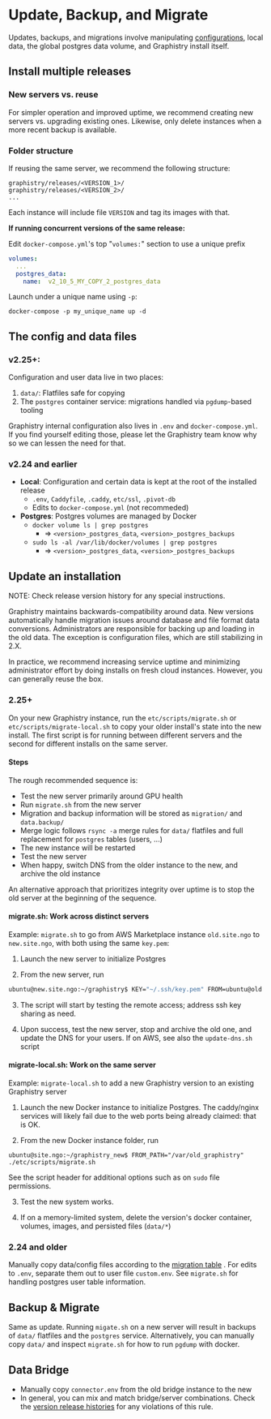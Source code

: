 # Update, Backup, and Migrate

Updates, backups, and migrations involve manipulating [configurations](../app-config/configure.md), local data, the global postgres data volume, and Graphistry install itself.

## Install multiple releases

### New servers vs. reuse

For simpler operation and improved uptime, we recommend creating new servers vs. upgrading existing ones. Likewise, only delete instances when a more recent backup is available.


### Folder structure

If reusing the same server, we recommend the following structure:

```
graphistry/releases/<VERSION_1>/
graphistry/releases/<VERSION_2>/
...
```

Each instance will include file `VERSION` and tag its images with that.


**If running concurrent versions of the same release:**

Edit `docker-compose.yml`'s top "`volumes:`" section to use a unique prefix

```yaml
volumes:
  ...
  postgres_data:
    name:  v2_10_5_MY_COPY_2_postgres_data
```

Launch under a unique name using `-p`:  

```
docker-compose -p my_unique_name up -d
```

## The config and data files

### v2.25+:

Configuration and user data live in two places:

1. `data/`: Flatfiles safe for copying
2. The `postgres` container service: migrations handled via `pgdump`-based tooling

Graphistry internal configuration also lives in `.env` and `docker-compose.yml`. If you find yourself editing those, please let the Graphistry team know why so we can lessen the need for that.

### v2.24 and earlier

* **Local**:  Configuration and certain data is kept at the root of the installed release 
  * `.env`, `Caddyfile`, `.caddy`, `etc/ssl`, `.pivot-db`
  * Edits to `docker-compose.yml` (not recommeded)
* **Postgres**: Postgres volumes are managed by Docker
  * `docker volume ls | grep postgres` 
      * => `<version>_postgres_data`, `<version>_postgres_backups`
  * `sudo ls -al /var/lib/docker/volumes | grep postgres`
      * => `<version>_postgres_data`, `<version>_postgres_backups`

## Update an installation

NOTE: Check release version history for any special instructions.

Graphistry maintains backwards-compatibility around data. New versions automatically handle migration issues around database and file format data conversions. Administrators are responsible for backing up and loading in the old data. The exception is configuration files, which are still stabilizing in 2.X.

In practice, we recommend increasing service uptime and minimizing administrator effort by doing installs on fresh cloud instances. However, you can generally reuse the box.

### 2.25+

On your new Graphistry instance, run the `etc/scripts/migrate.sh` or `etc/scripts/migrate-local.sh` to copy your older install's state into the new install. The first script is for running between different servers and the second for different installs on the same server.

#### Steps

The rough recommended sequence is:

  * Test the new server primarily around GPU health
  * Run `migrate.sh` from the new server
  * Migration and backup information will be stored as `migration/` and `data.backup/`
  * Merge logic follows `rsync -a` merge rules for `data/` flatfiles and full replacement for `postgres` tables (users, ...)
  * The new instance will be restarted
  * Test the new server
  * When happy, switch DNS from the older instance to the new, and archive the old instance

An alternative approach that prioritizes integrity over uptime is to stop the old server at the beginning of the sequence.

#### migrate.sh: Work across distinct servers


Example: `migrate.sh` to go from AWS Marketplace instance `old.site.ngo` to `new.site.ngo`, with both using the same `key.pem`:

1. Launch the new server to initialize Postgres

2. From the new server, run 

```bash
ubuntu@new.site.ngo:~/graphistry$ KEY="~/.ssh/key.pem" FROM=ubuntu@old.site.ngo TO=ubuntu@new.site.ngo ./etc/scripts/migrate.sh
```

3. The script will start by testing the remote access; address ssh key sharing as need.


4. Upon success, test the new server, stop and archive the old one, and update the DNS for your users. If on AWS, see also the `update-dns.sh` script


#### migrate-local.sh: Work on the same server

Example: `migrate-local.sh` to add a new Graphistry version to an existing Graphistry server

1. Launch the new Docker instance to initialize Postgres. The caddy/nginx services will likely fail due to the web ports being already claimed: that is OK.

2.  From the new Docker instance folder, run

```
ubuntu@site.ngo:~/graphistry_new$ FROM_PATH="/var/old_graphistry" ./etc/scripts/migrate.sh
```

See the script header for additional options such as on `sudo` file permissions.

3. Test the new system works.

4. If on a memory-limited system, delete the version's docker container, volumes, images, and persisted files (`data/*`)



### 2.24 and older

Manually copy data/config files according to the [migration table](https://graphistry.zendesk.com/hc/en-us/articles/360035207474) . For edits to `.env`, separate them out to user file `custom.env`. See `migrate.sh` for handling postgres user table information.

## Backup & Migrate

Same as update. Running `migate.sh` on a new server will result in backups of `data/` flatfiles and the `postgres` service. Alternatively, you can manually copy `data/` and inspect `migrate.sh` for how to run `pgdump` with docker.

## Data Bridge

* Manually copy `connector.env` from the old bridge instance to the new
* In general, you can mix and match bridge/server combinations. Check the [version release histories](https://graphistry.zendesk.com/hc/en-us/articles/360033184174-Enterprise-Release-List-Downloads) for any violations of this rule.

